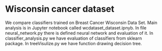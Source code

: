 # Wisconsin cancer dataset

We compare classifiers trained on Breast Cancer Wisconsin Data Set. Main analysis is in Jupyter notebook called wcdataset_dataset.ipnyb. In file neural_network.py there is defined neural network and evaluation of it. In classifier_analysis.py we have evaluation of classifiers from sklearn package. In treeVisulize.py we have function drawing decision tree.
